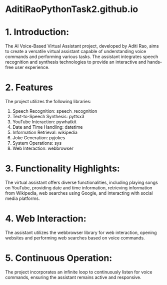 # AditiRaoPythonTask2.github.io

# 1. Introduction:
The AI Voice-Based Virtual Assistant project, developed by Aditi Rao, aims to create a versatile virtual assistant capable of understanding voice commands and performing various tasks. 
The assistant integrates speech recognition and synthesis technologies to provide an interactive and hands-free user experience.

# 2. Features
The project utilizes the following libraries:
1. Speech Recognition: speech_recognition
2. Text-to-Speech Synthesis: pyttsx3
3. YouTube Interaction: pywhatkit
4. Date and Time Handling: datetime
5. Information Retrieval: wikipedia
6. Joke Generation: pyjokes
7. System Operations: sys
8. Web Interaction: webbrowser

# 3. Functionality Highlights:
The virtual assistant offers diverse functionalities, including playing songs on YouTube, providing date and time information, retrieving information from Wikipedia, web searches using Google, and interacting with social media platforms.

# 4. Web Interaction:
The assistant utilizes the webbrowser library for web interaction, opening websites and performing web searches based on voice commands.

# 5. Continuous Operation:
The project incorporates an infinite loop to continuously listen for voice commands, ensuring the assistant remains active and responsive.


